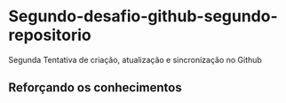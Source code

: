 # Segundo-desafio-github-segundo-repositorio
Segunda Tentativa de criação, atualização e sincronização no Github

## Reforçando os conhecimentos
